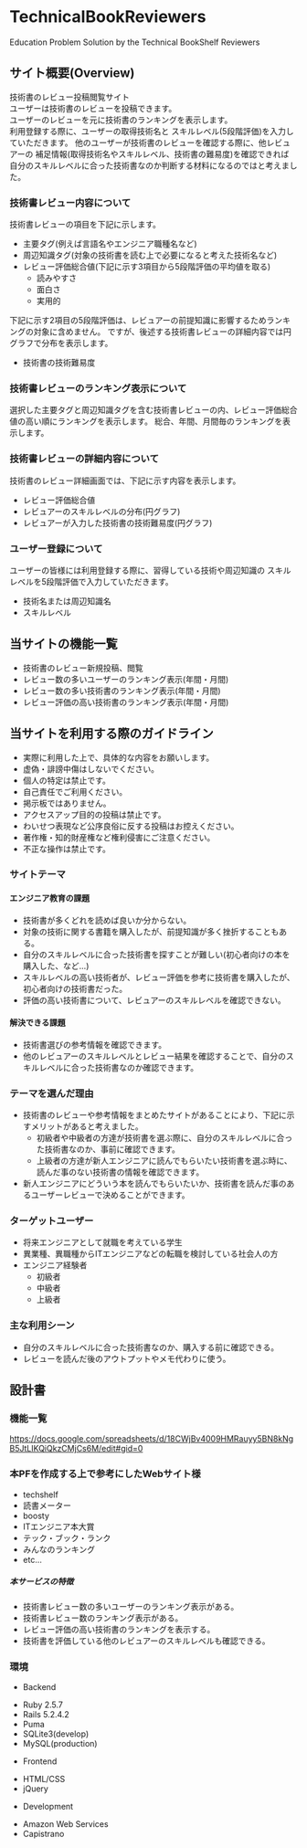 # TechnicalBookReviewers
Education Problem Solution by the Technical BookShelf Reviewers

## サイト概要(Overview)
技術書のレビュー投稿閲覧サイト  
ユーザーは技術書のレビューを投稿できます。  
ユーザーのレビューを元に技術書のランキングを表示します。  
利用登録する際に、ユーザーの取得技術名と
スキルレベル(5段階評価)を入力していただきます。
他のユーザーが技術書のレビューを確認する際に、他レビュアーの
補足情報(取得技術名やスキルレベル、技術書の難易度)を確認できれば
自分のスキルレベルに合った技術書なのか判断する材料になるのではと考えました。

### 技術書レビュー内容について
技術書レビューの項目を下記に示します。
* 主要タグ(例えば言語名やエンジニア職種名など)
* 周辺知識タグ(対象の技術書を読む上で必要になると考えた技術名など)
* レビュー評価総合値(下記に示す3項目から5段階評価の平均値を取る)
  * 読みやすさ
  * 面白さ
  * 実用的

下記に示す2項目の5段階評価は、レビュアーの前提知識に影響するためランキングの対象に含めません。
ですが、後述する技術書レビューの詳細内容では円グラフで分布を表示します。
* 技術書の技術難易度

### 技術書レビューのランキング表示について
選択した主要タグと周辺知識タグを含む技術書レビューの内、レビュー評価総合値の高い順にランキングを表示します。
総合、年間、月間毎のランキングを表示します。

### 技術書レビューの詳細内容について
技術書のレビュー詳細画面では、下記に示す内容を表示します。
* レビュー評価総合値
* レビュアーのスキルレベルの分布(円グラフ)
* レビュアーが入力した技術書の技術難易度(円グラフ)

### ユーザー登録について
ユーザーの皆様には利用登録する際に、習得している技術や周辺知識の
スキルレベルを5段階評価で入力していただきます。
* 技術名または周辺知識名
* スキルレベル

## 当サイトの機能一覧
* 技術書のレビュー新規投稿、閲覧
* レビュー数の多いユーザーのランキング表示(年間・月間)
* レビュー数の多い技術書のランキング表示(年間・月間)
* レビュー評価の高い技術書のランキング表示(年間・月間)

## 当サイトを利用する際のガイドライン
* 実際に利用した上で、具体的な内容をお願いします。
* 虚偽・誹謗中傷はしないでください。
* 個人の特定は禁止です。
* 自己責任でご利用ください。
* 掲示板ではありません。
* アクセスアップ目的の投稿は禁止です。
* わいせつ表現など公序良俗に反する投稿はお控えください。
* 著作権・知的財産権など権利侵害にご注意ください。
* 不正な操作は禁止です。

### サイトテーマ
#### エンジニア教育の課題
* 技術書が多くどれを読めば良いか分からない。
* 対象の技術に関する書籍を購入したが、前提知識が多く挫折することもある。
* 自分のスキルレベルに合った技術書を探すことが難しい(初心者向けの本を購入した、など...)
* スキルレベルの高い技術者が、レビュー評価を参考に技術書を購入したが、初心者向けの技術書だった。
* 評価の高い技術書について、レビュアーのスキルレベルを確認できない。

#### 解決できる課題
* 技術書選びの参考情報を確認できます。
* 他のレビュアーのスキルレベルとレビュー結果を確認することで、自分のスキルレベルに合った技術書なのか確認できます。

### テーマを選んだ理由
* 技術書のレビューや参考情報をまとめたサイトがあることにより、下記に示すメリットがあると考えました。
  * 初級者や中級者の方達が技術書を選ぶ際に、自分のスキルレベルに合った技術書なのか、事前に確認できます。
  * 上級者の方達が新人エンジニアに読んでもらいたい技術書を選ぶ時に、読んだ事のない技術書の情報を確認できます。
* 新人エンジニアにどういう本を読んでもらいたいか、技術書を読んだ事のあるユーザーレビューで決めることができます。

### ターゲットユーザー
* 将来エンジニアとして就職を考えている学生
* 異業種、異職種からITエンジニアなどの転職を検討している社会人の方
* エンジニア経験者
  * 初級者
  * 中級者
  * 上級者

### 主な利用シーン
* 自分のスキルレベルに合った技術書なのか、購入する前に確認できる。
* レビューを読んだ後のアウトプットやメモ代わりに使う。

## 設計書


### 機能一覧
https://docs.google.com/spreadsheets/d/18CWjBv4009HMRauyy5BN8kNgB5JtLIKQiQkzCMjCs6M/edit#gid=0


### 本PFを作成する上で参考にしたWebサイト様
* techshelf
* 読書メーター
* boosty
* ITエンジニア本大賞
* テック・ブック・ランク
* みんなのランキング
* etc...

##### 本サービスの特徴
* 技術書レビュー数の多いユーザーのランキング表示がある。
* 技術書レビュー数のランキング表示がある。
* レビュー評価の高い技術書のランキングを表示する。
* 技術書を評価している他のレビュアーのスキルレベルも確認できる。

### 環境
* Backend
 - Ruby 2.5.7
 - Rails 5.2.4.2
 - Puma
 - SQLite3(develop)
 - MySQL(production)
* Frontend
 - HTML/CSS
 - jQuery
* Development
 - Amazon Web Services
 - Capistrano
